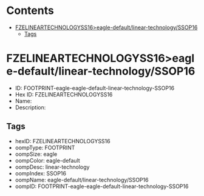 



Contents
========

* [FZELINEARTECHNOLOGYSS16>eagle-default/linear-technology/SSOP16](#fzelineartechnologyss16eagle-defaultlinear-technologyssop16)
	* [Tags](#tags)

# FZELINEARTECHNOLOGYSS16>eagle-default/linear-technology/SSOP16

- ID: FOOTPRINT-eagle-eagle-default-linear-technology-SSOP16
- Hex ID: FZELINEARTECHNOLOGYSS16
- Name: 
- Description: 

## Tags

- hexID: FZELINEARTECHNOLOGYSS16
- oompType: FOOTPRINT
- oompSize: eagle
- oompColor: eagle-default
- oompDesc: linear-technology
- oompIndex: SSOP16
- oompName: eagle-default/linear-technology/SSOP16
- oompID: FOOTPRINT-eagle-eagle-default-linear-technology-SSOP16
